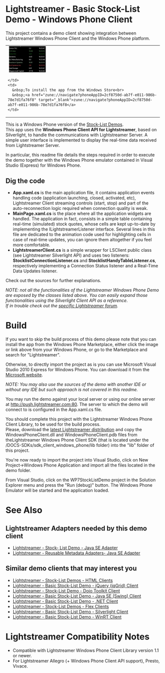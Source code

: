 # Lightstreamer - Basic Stock-List Demo - Windows Phone Client #

This project contains a demo client showing integration between Lightstreamer Windows Phone Client and the Windows Phone platform.

<table>
  <tr>
    <td style="text-align: left">
      &nbsp;<a href="zune://navigate?phoneAppID=2cf8750d-ab7f-e011-986b-78e7d1fa76f8" target="_blank"><img src="screen_wp.png"></a>&nbsp;
      
    </td>
    <td>
      &nbsp;To install the app from the Windows Store<br>
      &nbsp;<a href="zune://navigate?phoneAppID=2cf8750d-ab7f-e011-986b-78e7d1fa76f8" target="_blank">zune://navigate?phoneAppID=2cf8750d-ab7f-e011-986b-78e7d1fa76f8</a>
    </td>
  </tr>
</table>

This is a Windows Phone version of the [Stock-List Demos](https://github.com/Weswit/Lightstreamer-example-Stocklist-client-javascript).<br>
This app uses the <b>Windows Phone Client API for Lightstreamer</b>, based on Silverlight, to handle the communications with Lightstreamer Server. A simple user interface is implemented to display the real-time data received from Lightstreamer Server.

In particular, this readme file details the steps required in order to execute the demo together with the Windows Phone emulator contained in Visual Studio (Express) for Windows Phone.

## Dig the code ##

* <b>App.xaml.cs</b> is the main application file, it contains application events handling code (application launching, closed, activated, etc), Lightstreamer Client streaming controls (start, stop) and part of the auto-reconnection logic required when connection quality is weak.
* <b>MainPage.xaml.cs</b> is the place where all the application widgets are handled. The application in fact, consists in a simple table containing real-time (simulated) stock quotes, whose cells are kept up-to-date by implementing the ILightstreamerListener interface.
  Several lines in this file are dedicated to the animation code used for highlighting cells in case of real-time updates, you can ignore them altogether if you feel more comfortable.
* <b>LightstreamerClient.cs</b> is a simple wrapper for LSClient public class (see Lightstreamer Silverlight API) and uses two listeners: <b>StocklistConnectionListener.cs</b> and <b>StocklistHandyTableListener.cs</b>, respectively implementing a Connection Status listener and a Real-Time Data Updates listener.

Check out the sources for further explanations.<br>
  
<i>NOTE: not all the functionalities of the Lightstreamer Windows Phone Demo are exposed by the classes listed above. You can easily expand those functionalities using the Silverlight Client API as a reference.<br>
If in trouble check out the [specific Lightstreamer forum](http://forums.lightstreamer.com/forumdisplay.php?34-Windows-Phone-Client-API).</i>

# Build #

If you want to skip the build process of this demo please note that you can install the app from the Windows Phone Marketplace, either click the image or link above from your Windows Phone, or go to the Marketplace and search for "Lightstreamer".<br>

Otherwise, to directly import the project as is you can use Microsoft Visual Studio 2010 Express for Windows Phone. You can download it from the [Microsoft website](http://www.microsoft.com/express/Phone/).

<i>NOTE: You may also use the sources of the demo with another IDE or without any IDE but such approach is not covered in this readme.</i>
  
You may run the demo against your local server or using our online server at http://push.lightstreamer.com:80. The server to which the demo will connect to is configured in the App.xaml.cs file.

You should complete this project with the Lightstreamer Windows Phone Client Library, to be used for the build process.<br>
Please, download the [latest Lightstreamer distribution](http://www.lightstreamer.com/download/) and copy the WindowsPhoneClient.dll and WindowsPhoneClient.pdb files from theLightstreamer Windows Phone Client SDK (that is located under the /DOCS-SDKs/sdk_client_windows_phone/lib folder) into the "lib" folder of this project.
  
You're now ready to import the project into Visual Studio, click on New Project->Windows Phone Application and import all the files located in the demo folder.
  
From Visual Studio, click on the WP7StockListDemo project in the Solution Explorer menu and press the "Run (debug)" button. The Windows Phone Emulator will be started and the application loaded.

# See Also #

## Lightstreamer Adapters needed by this demo client ##

* [Lightstreamer - Stock- List Demo - Java SE Adapter](https://github.com/Weswit/Lightstreamer-example-Stocklist-adapter-java)
* [Lightstreamer - Reusable Metadata Adapters- Java SE Adapter](https://github.com/Weswit/Lightstreamer-example-ReusableMetadata-adapter-java)

## Similar demo clients that may interest you ##

* [Lightstreamer - Stock-List Demos - HTML Clients](https://github.com/Weswit/Lightstreamer-example-Stocklist-client-javascript)
* [Lightstreamer - Basic Stock-List Demo - jQuery (jqGrid) Client](https://github.com/Weswit/Lightstreamer-example-StockList-client-jquery)
* [Lightstreamer - Stock-List Demo - Dojo Toolkit Client](https://github.com/Weswit/Lightstreamer-example-StockList-client-dojo)
* [Lightstreamer - Basic Stock-List Demo - Java SE (Swing) Client](https://github.com/Weswit/Lightstreamer-example-StockList-client-java)
* [Lightstreamer - Basic Stock-List Demo - .NET Client](https://github.com/Weswit/Lightstreamer-example-StockList-client-dotnet)
* [Lightstreamer - Stock-List Demos - Flex Clients](https://github.com/Weswit/Lightstreamer-example-StockList-client-flex)
* [Lightstreamer - Basic Stock-List Demo - Silverlight Client](https://github.com/Weswit/Lightstreamer-example-StockList-client-silverlight)
* [Lightstreamer - Basic Stock-List Demo - WinRT Client](https://github.com/Weswit/Lightstreamer-example-StockList-client-winrt)

# Lightstreamer Compatibility Notes #

- Compatible with Lightstreamer Windows Phone Client Library version 1.1 or newer.
- For Lightstreamer Allegro (+ Windows Phone Client API support), Presto, Vivace.
